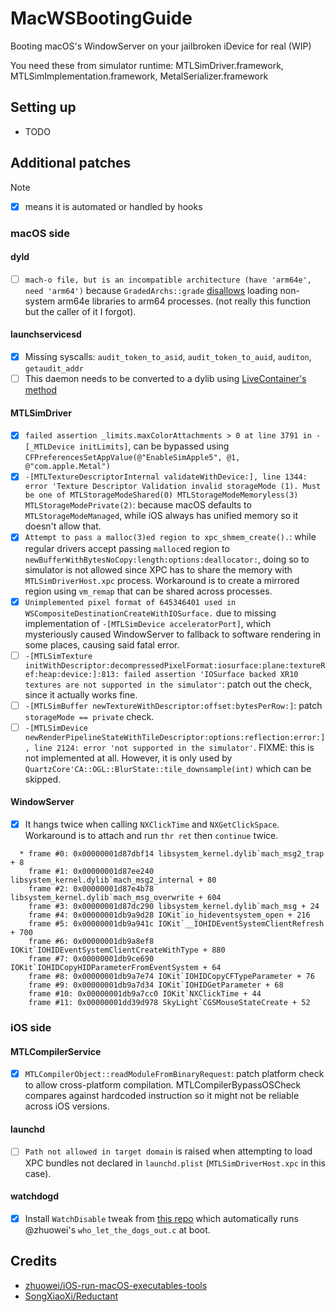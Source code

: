 # MacWSBootingGuide
Booting macOS's WindowServer on your jailbroken iDevice for real (WIP)

You need these from simulator runtime: MTLSimDriver.framework, MTLSimImplementation.framework, MetalSerializer.framework

## Setting up
- TODO

## Additional patches
> [!NOTE]
> - [x] means it is automated or handled by hooks

### macOS side
#### dyld
- [ ] `mach-o file, but is an incompatible architecture (have 'arm64e', need 'arm64')` because `GradedArchs::grade` [disallows](https://github.com/apple-oss-distributions/dyld/blob/dyld-1285.19/common/MachOFile.cpp#L1985-L1989) loading non-system arm64e libraries to arm64 processes. (not really this function but the caller of it I forgot).

#### launchservicesd
- [x] Missing syscalls: `audit_token_to_asid`, `audit_token_to_auid`, `auditon`, `getaudit_addr`
- [ ] This daemon needs to be converted to a dylib using [LiveContainer's method](https://github.com/LiveContainer/LiveContainer/blob/341cc87d40d8eec690d21dc71bd69d74667588da/LiveContainer/LCMachOUtils.m#L71-L88)

#### MTLSimDriver
- [x] `failed assertion _limits.maxColorAttachments > 0 at line 3791 in -[_MTLDevice initLimits]`, can be bypassed using `CFPreferencesSetAppValue(@"EnableSimApple5", @1, @"com.apple.Metal")`
- [x] `-[MTLTextureDescriptorInternal validateWithDevice:], line 1344: error 'Texture Descriptor Validation invalid storageMode (1). Must be one of MTLStorageModeShared(0) MTLStorageModeMemoryless(3) MTLStorageModePrivate(2)`: because macOS defaults to `MTLStorageModeManaged`, while iOS always has unified memory so it doesn't allow that.
- [x] `Attempt to pass a malloc(3)ed region to xpc_shmem_create().`: while regular drivers accept passing `malloc`ed region to `newBufferWithBytesNoCopy:length:options:deallocator:`, doing so to simulator is not allowed since XPC has to share the memory with `MTLSimDriverHost.xpc` process. Workaround is to create a mirrored region using `vm_remap` that can be shared across processes.
- [x] `Unimplemented pixel format of 645346401 used in WSCompositeDestinationCreateWithIOSurface.` due to missing implementation of `-[MTLSimDevice acceleratorPort]`, which mysteriously caused WindowServer to fallback to software rendering in some places, causing said fatal error.
- [ ] `-[MTLSimTexture initWithDescriptor:decompressedPixelFormat:iosurface:plane:textureRef:heap:device:]:813: failed assertion 'IOSurface backed XR10 textures are not supported in the simulator'`: patch out the check, since it actually works fine.
- [ ] `-[MTLSimBuffer newTextureWithDescriptor:offset:bytesPerRow:]`: patch `storageMode == private` check.
- [ ] `-[MTLSimDevice newRenderPipelineStateWithTileDescriptor:options:reflection:error:], line 2124: error 'not supported in the simulator'`. FIXME: this is not implemented at all. However, it is only used by `QuartzCore'CA::OGL::BlurState::tile_downsample(int)` which can be skipped.

#### WindowServer
- [x] It hangs twice when calling `NXClickTime` and `NXGetClickSpace`. Workaround is to attach and run `thr ret` then `continue` twice.
```
  * frame #0: 0x00000001d87dbf14 libsystem_kernel.dylib`mach_msg2_trap + 8
    frame #1: 0x00000001d87ee240 libsystem_kernel.dylib`mach_msg2_internal + 80
    frame #2: 0x00000001d87e4b78 libsystem_kernel.dylib`mach_msg_overwrite + 604
    frame #3: 0x00000001d87dc290 libsystem_kernel.dylib`mach_msg + 24
    frame #4: 0x00000001db9a9d28 IOKit`io_hideventsystem_open + 216
    frame #5: 0x00000001db9a941c IOKit`__IOHIDEventSystemClientRefresh + 700
    frame #6: 0x00000001db9a8ef8 IOKit`IOHIDEventSystemClientCreateWithType + 880
    frame #7: 0x00000001db9ce690 IOKit`IOHIDCopyHIDParameterFromEventSystem + 64
    frame #8: 0x00000001db9a7e74 IOKit`IOHIDCopyCFTypeParameter + 76
    frame #9: 0x00000001db9a7d34 IOKit`IOHIDGetParameter + 68
    frame #10: 0x00000001db9a7cc0 IOKit`NXClickTime + 44
    frame #11: 0x00000001dd39d978 SkyLight`CGSMouseStateCreate + 52
```

### iOS side
#### MTLCompilerService
- [x] `MTLCompilerObject::readModuleFromBinaryRequest`: patch platform check to allow cross-platform compilation. MTLCompilerBypassOSCheck compares against hardcoded instruction so it might not be reliable across iOS versions.

#### launchd
- [ ] `Path not allowed in target domain` is raised when attempting to load XPC bundles not declared in `launchd.plist` (`MTLSimDriverHost.xpc` in this case).

#### watchdogd
- [x] Install `WatchDisable` tweak from [this repo](https://nathan4s.lol/repo) which automatically runs @zhuowei's `who_let_the_dogs_out.c` at boot.

## Credits
- [zhuowei/iOS-run-macOS-executables-tools](https://github.com/zhuowei/iOS-run-macOS-executables-tools)
- [SongXiaoXi/Reductant](https://github.com/SongXiaoXi/Reductant)
